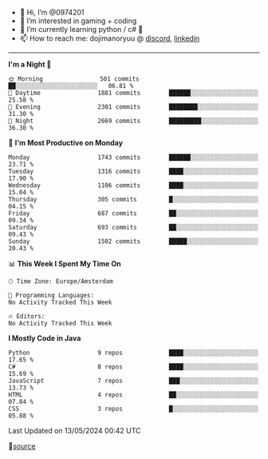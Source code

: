 - 👋 Hi, I’m @0974201
- 👀 I’m interested in gaming + coding
- 🌱 I’m currently learning python / c# 🐍
- 📫 How to reach me: dojimanoryuu @ [discord](https://discord.com "please let me know that you found me on github"), [linkedin](https://www.linkedin.com/in/sonprakiki/)  

<!---
0974201/0974201 is a ✨ special ✨ repository because its `README.md` (this file) appears on your GitHub profile.
You can click the Preview link to take a look at your changes.
--->

----
<!--START_SECTION:waka-->
**I'm a Night 🦉** 

```text
🌞 Morning                501 commits         ██░░░░░░░░░░░░░░░░░░░░░░░   06.81 % 
🌆 Daytime                1881 commits        ██████░░░░░░░░░░░░░░░░░░░   25.58 % 
🌃 Evening                2301 commits        ████████░░░░░░░░░░░░░░░░░   31.30 % 
🌙 Night                  2669 commits        █████████░░░░░░░░░░░░░░░░   36.30 % 
```
📅 **I'm Most Productive on Monday** 

```text
Monday                   1743 commits        ██████░░░░░░░░░░░░░░░░░░░   23.71 % 
Tuesday                  1316 commits        ████░░░░░░░░░░░░░░░░░░░░░   17.90 % 
Wednesday                1106 commits        ████░░░░░░░░░░░░░░░░░░░░░   15.04 % 
Thursday                 305 commits         █░░░░░░░░░░░░░░░░░░░░░░░░   04.15 % 
Friday                   687 commits         ██░░░░░░░░░░░░░░░░░░░░░░░   09.34 % 
Saturday                 693 commits         ██░░░░░░░░░░░░░░░░░░░░░░░   09.43 % 
Sunday                   1502 commits        █████░░░░░░░░░░░░░░░░░░░░   20.43 % 
```


📊 **This Week I Spent My Time On** 

```text
🕑︎ Time Zone: Europe/Amsterdam

💬 Programming Languages: 
No Activity Tracked This Week

🔥 Editors: 
No Activity Tracked This Week
```

**I Mostly Code in Java** 

```text
Python                   9 repos             ████░░░░░░░░░░░░░░░░░░░░░   17.65 % 
C#                       8 repos             ████░░░░░░░░░░░░░░░░░░░░░   15.69 % 
JavaScript               7 repos             ███░░░░░░░░░░░░░░░░░░░░░░   13.73 % 
HTML                     4 repos             ██░░░░░░░░░░░░░░░░░░░░░░░   07.84 % 
CSS                      3 repos             █░░░░░░░░░░░░░░░░░░░░░░░░   05.88 % 
```




 Last Updated on 13/05/2024 00:42 UTC
<!--END_SECTION:waka-->
🔗[source](https://github.com/anmol098/waka-readme-stats/)
